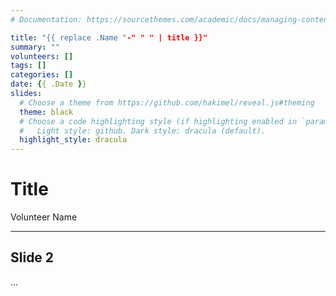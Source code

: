 ```yaml
---
# Documentation: https://sourcethemes.com/academic/docs/managing-content/

title: "{{ replace .Name "-" " " | title }}"
summary: ""
volunteers: []
tags: []
categories: []
date: {{ .Date }}
slides:
  # Choose a theme from https://github.com/hakimel/reveal.js#theming
  theme: black
  # Choose a code highlighting style (if highlighting enabled in `params.toml`)
  #   Light style: github. Dark style: dracula (default).
  highlight_style: dracula
---
```


# Title

Volunteer Name

---

## Slide 2

...
